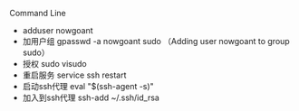 Command Line

* adduser nowgoant
* 加用户组 gpasswd -a nowgoant sudo （Adding user nowgoant to group sudo）
* 授权 sudo visudo
* 重启服务 service ssh restart 
* 启动ssh代理  eval "$\(ssh-agent -s\)" 
* 加入到ssh代理 ssh-add ~/.ssh/id\_rsa



